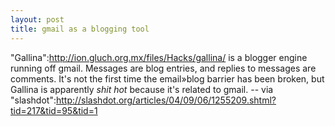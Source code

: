 ```yaml
--- 
layout: post
title: gmail as a blogging tool
---
```

"Gallina":http://ion.gluch.org.mx/files/Hacks/gallina/ is a blogger engine running off gmail.  Messages are blog entries, and replies to messages are comments.  It's not the first time the email&#187;blog barrier has been broken, but Gallina is apparently <em>shit hot</em> because it's related to gmail. -- via "slashdot":http://slashdot.org/articles/04/09/06/1255209.shtml?tid=217&tid=95&tid=1
